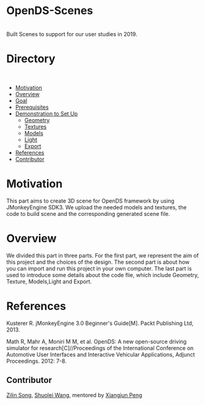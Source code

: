 # OpenDS-Scenes
<br>
Built Scenes to support for our user studies in 2019.

Directory
=========
</br>


<!--ts-->
* [Motivation](#Motivation)
* [Overview](#Overview)
* [Goal](https://github.com/unnc-idl-ucc/Document-OpenDS/tree/master/Scene/Aim%26Choice)
* [Prerequisites](https://github.com/unnc-idl-ucc/Document-OpenDS/tree/master/Scene/Instruction)
* [Demonstration to Set Up](https://github.com/unnc-idl-ucc/Document-OpenDS/tree/master/Scene/Code_Details)
   * [Geometry](https://github.com/unnc-idl-ucc/Document-OpenDS/tree/master/Scene/Code_Details)
   * [Textures](https://github.com/unnc-idl-ucc/Document-OpenDS/tree/master/Scene/Code_Details)
   * [Models](https://github.com/unnc-idl-ucc/Document-OpenDS/tree/master/Scene/Code_Details)
   * [Light](https://github.com/unnc-idl-ucc/Document-OpenDS/tree/master/Scene/Code_Details)
   * [Export](https://github.com/unnc-idl-ucc/Document-OpenDS/tree/master/Scene/Code_Details)
* [References](#References)
* [Contributor](#Contributor)

<!--te-->

Motivation
============

This part aims to create 3D scene for OpenDS framework by using JMonkeyEngine SDK3. We upload the needed models and textures, the code to build scene and the corresponding generated scene file.

Overview
============
We divided this part in three parts. For the first part, we represent the aim of this project and the choices of the design. The second part is about how you can import and run this project in your own computer. The last part is used to introduce some details about the code flie, which include Geometry, Texture, Models,Light and Export.


References
========

Kusterer R. jMonkeyEngine 3.0 Beginner's Guide[M]. Packt Publishing Ltd, 2013.

Math R, Mahr A, Moniri M M, et al. OpenDS: A new open-source driving simulator for research[C]//Proceedings of the International Conference on Automotive User Interfaces and Interactive Vehicular Applications, Adjunct Proceedings. 2012: 7-8.

## Contributor

[Zilin Song](https://github.com/ShuoleiWang), [Shuolei Wang](https://github.com/ShuoleiWang), mentored by [Xiangjun Peng](https://github.com/Shiangjun)

<br>
